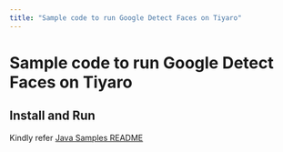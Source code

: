 ```yaml
---
title: "Sample code to run Google Detect Faces on Tiyaro"
---
```


# Sample code to run Google Detect Faces on Tiyaro

## Install and Run
Kindly refer [Java Samples README](../../../../../../../../README.md)